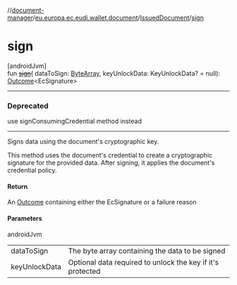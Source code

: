 //[document-manager](../../../index.md)/[eu.europa.ec.eudi.wallet.document](../index.md)/[IssuedDocument](index.md)/[sign](sign.md)

# sign

[androidJvm]\
fun [~~sign~~](sign.md)(
dataToSign: [ByteArray](https://kotlinlang.org/api/latest/jvm/stdlib/kotlin-stdlib/kotlin/-byte-array/index.html),
keyUnlockData: KeyUnlockData? = null): [Outcome](../-outcome/index.md)&lt;EcSignature&gt;

---

### Deprecated

use signConsumingCredential method instead

---

Signs data using the document's cryptographic key.

This method uses the document's credential to create a cryptographic signature for the provided data. After signing, it applies the document's credential policy.

#### Return

An [Outcome](../-outcome/index.md) containing either the EcSignature or a failure reason

#### Parameters

androidJvm

| | |
|---|---|
| dataToSign | The byte array containing the data to be signed |
| keyUnlockData | Optional data required to unlock the key if it's protected |
